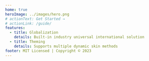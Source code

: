 ```yaml
---
home: true
heroImage: ../images/hero.png
# actionText: Get Started →
# actionLink: /guide/
features:
  - title: Globalization
    details: Built-in industry universal international solution
  - title: Theming
    details: Supports multiple dynamic skin methods
footer: MIT Licensed | Copyright © 2023
---
```


